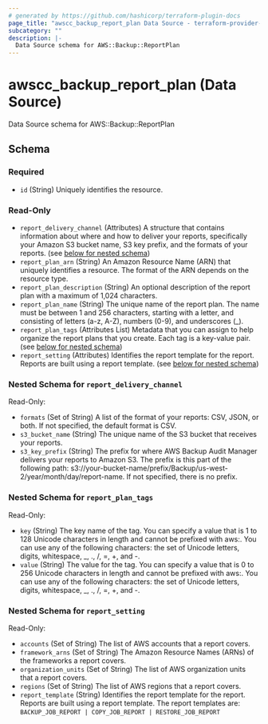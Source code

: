 ```yaml
---
# generated by https://github.com/hashicorp/terraform-plugin-docs
page_title: "awscc_backup_report_plan Data Source - terraform-provider-awscc"
subcategory: ""
description: |-
  Data Source schema for AWS::Backup::ReportPlan
---
```


# awscc_backup_report_plan (Data Source)

Data Source schema for AWS::Backup::ReportPlan



<!-- schema generated by tfplugindocs -->
## Schema

### Required

- `id` (String) Uniquely identifies the resource.

### Read-Only

- `report_delivery_channel` (Attributes) A structure that contains information about where and how to deliver your reports, specifically your Amazon S3 bucket name, S3 key prefix, and the formats of your reports. (see [below for nested schema](#nestedatt--report_delivery_channel))
- `report_plan_arn` (String) An Amazon Resource Name (ARN) that uniquely identifies a resource. The format of the ARN depends on the resource type.
- `report_plan_description` (String) An optional description of the report plan with a maximum of 1,024 characters.
- `report_plan_name` (String) The unique name of the report plan. The name must be between 1 and 256 characters, starting with a letter, and consisting of letters (a-z, A-Z), numbers (0-9), and underscores (_).
- `report_plan_tags` (Attributes List) Metadata that you can assign to help organize the report plans that you create. Each tag is a key-value pair. (see [below for nested schema](#nestedatt--report_plan_tags))
- `report_setting` (Attributes) Identifies the report template for the report. Reports are built using a report template. (see [below for nested schema](#nestedatt--report_setting))

<a id="nestedatt--report_delivery_channel"></a>
### Nested Schema for `report_delivery_channel`

Read-Only:

- `formats` (Set of String) A list of the format of your reports: CSV, JSON, or both. If not specified, the default format is CSV.
- `s3_bucket_name` (String) The unique name of the S3 bucket that receives your reports.
- `s3_key_prefix` (String) The prefix for where AWS Backup Audit Manager delivers your reports to Amazon S3. The prefix is this part of the following path: s3://your-bucket-name/prefix/Backup/us-west-2/year/month/day/report-name. If not specified, there is no prefix.


<a id="nestedatt--report_plan_tags"></a>
### Nested Schema for `report_plan_tags`

Read-Only:

- `key` (String) The key name of the tag. You can specify a value that is 1 to 128 Unicode characters in length and cannot be prefixed with aws:. You can use any of the following characters: the set of Unicode letters, digits, whitespace, _, ., /, =, +, and -.
- `value` (String) The value for the tag. You can specify a value that is 0 to 256 Unicode characters in length and cannot be prefixed with aws:. You can use any of the following characters: the set of Unicode letters, digits, whitespace, _, ., /, =, +, and -.


<a id="nestedatt--report_setting"></a>
### Nested Schema for `report_setting`

Read-Only:

- `accounts` (Set of String) The list of AWS accounts that a report covers.
- `framework_arns` (Set of String) The Amazon Resource Names (ARNs) of the frameworks a report covers.
- `organization_units` (Set of String) The list of AWS organization units that a report covers.
- `regions` (Set of String) The list of AWS regions that a report covers.
- `report_template` (String) Identifies the report template for the report. Reports are built using a report template. The report templates are: `BACKUP_JOB_REPORT | COPY_JOB_REPORT | RESTORE_JOB_REPORT`
